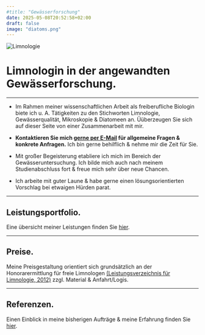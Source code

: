 ```yaml
---
#title: "Gewässerforschung"
date: 2025-05-08T20:52:58+02:00
draft: false
image: "diatoms.png"
---
```


![Limnologie](/images/diatoms.png)

# **Limnologin in der angewandten Gewässerforschung.**
___
* Im Rahmen meiner wissenschaftlichen Arbeit als freiberufliche Biologin biete ich u. A. Tätigkeiten zu den Stichworten Limnologie, Gewässerqualität, Mikroskopie & Diatomeen an. Üüberzeugen Sie sich auf dieser Seite von einer Zusammenarbeit mit mir.  

* **Kontaktieren Sie mich [gerne per E-Mail](mailto:spyingonscience@posteo.com?subject=Kontaktaufnahme%20über%20die%20Webseite%20spyingonscience.com) für allgemeine Fragen & konkrete Anfragen.** Ich bin gerne behilflich & nehme mir die Zeit für Sie.  

* Mit großer Begeisterung etabliere ich mich im Bereich der Gewässeruntersuchung. Ich bilde mich auch nach meinem Studienabschluss fort & freue mich sehr über neue Chancen. 

* Ich arbeite mit guter Laune & habe gerne einen lösungsorientierten Vorschlag bei etwaigen Hürden parat.
___ 

## Leistungsportfolio.

Eine übersicht meiner Leistungen finden Sie [hier](/leistung/).  
___

## Preise.
Meine Preisgestaltung orientiert sich grundsätzlich an der Honorarermittlung für freie Limnologen [(Leistungsverzeichnis für Limnologie, 2012)](https://limnologen.com/honorarermittlung/) zzgl. Material & Anfahrt/Logis.  

___

## Referenzen.

Einen Einblick in meine bisherigen Aufträge & meine Erfahrung finden Sie [hier](/references/).
